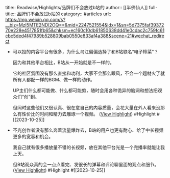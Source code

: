 title:: Readwise/Highlights/品牌们不会放过b站的
author:: [[半佛仙人]]
full-title:: 品牌们不会放过b站的
category:: #articles
url:: https://mp.weixin.qq.com/s?__biz=MzI5MTE2NDI2OQ==&mid=2247521554&idx=1&sn=5d7375faf3937270e228e4517851fb65&chksm=ec160c10db61850638dd41e0cdac2c759fc61cbc5ded4f47989b528809bab0550e833af4a388&scene=21#wechat_redirect
- 可以投的内容平台有很多，为什么乌江偏偏选择了和B站联名“电子榨菜”？
  
  
  
  因为和其他平台相比，B站从一开始就是不一样的。
  
  
  
  它的社区氛围没有那么直接和功利，大家不会那么跟风，不会一个题材火了就所有人都配一样的BGM、做一样的动作。
  
  
  
  UP主们什么都可能做、什么都可能剪，随时会用各种诡异的脑洞和想法把观众们“创”到。
  
  
  
  但同时这些他们又很认真、很在意自己的内容质量，会花大量在外人看来没那么有性价比的时间和精力去雕琢一个视频。 ([View Highlight](https://read.readwise.io/read/01hdkg41p0fvj8thk5922q985n)) #Highlight #[[2023-10-25]]
- 不光创作者没有那么奔着流量爆炸去，B站的用户也更有耐心、给了中长视频更多的宽容和机会。
  
  
  
  我自己就有很多播放量不错的长视频，放在其他平台光是一个完播率就能让我上天。
  
  
  
  但B站观众真的会一点点看完、发很长的弹幕和评论聊里面的观点和细节。 ([View Highlight](https://read.readwise.io/read/01hdkg44pgwsxzeghetpg429p2)) #Highlight #[[2023-10-25]]